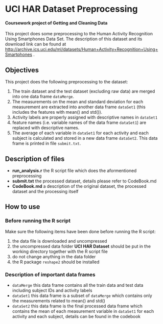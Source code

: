 # UCI HAR Dataset Preprocessing
#### Coursework project of Getting and Cleaning Data

This project does some preprocessing to the Human Activity Recognition Using Smartphones Data Set. The description of this dataset and its download link can be found at http://archive.ics.uci.edu/ml/datasets/Human+Activity+Recognition+Using+Smartphones .

## Objectives
This project does the following preprocessing to the dataset:
1. The train dataset and the test dataset (excluding raw data) are merged into one data frame `dataMerge`.
2. The measurements on the mean and standard deviation for each measurement are extracted into another data frame `dataSet1` (this includes the features with mean() and std()).
3. Activity labels are properly assigned with descriptive names in `dataSet1`
4. feature names (i.e. variable names of the data frame `dataSet1`) are replaced with descriptive names.
5. The average of each variable in `dataSet1` for each activity and each subject is calculated and stored in a new data frame `dataSet2`. This data frame is printed in file `submit.txt`.

## Description of files
- **run_analysis.r**        the R script file which does the aformentioned preprocessing
- **submit.txt**        the processed dataset, details please refer to CodeBook.md
- **CodeBook.md**       a description of the original dataset, the processed dataset and the processing itself

## How to use
### Before running the R script
Make sure the following items have been done before running the R script:
1. the data file is downloaded and uncompressed
2. the uncompressed data folder **UCI HAR Dataset** should be put in the working directory together with the R script file
3. do not change anything in the data folder
4. the R package `reshape2` should be installed

### Description of important data frames
- `dataMerge`       this data frame contains all the train data and test data including subject IDs and activity labels
- `dataSet1`        this data frame is a subset of `dataMerge` which contains only the measurements related to mean() and std()
- `dataSet2`        this data frame is the final processed data frame which contains the mean of each measurement variable in `dataSet1` for each activity and each subject, details can be found in the codebook